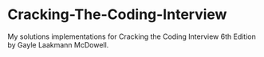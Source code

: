# Cracking-The-Coding-Interview

My solutions implementations for Cracking the Coding Interview 6th Edition by Gayle Laakmann
McDowell. 

